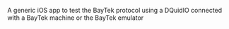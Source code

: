 A generic iOS app to test the BayTek protocol using a DQuidIO connected with a BayTek machine or the BayTek emulator